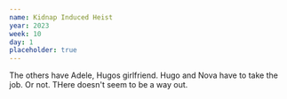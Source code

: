 ```yaml
---
name: Kidnap Induced Heist
year: 2023
week: 10
day: 1
placeholder: true
---
```


The others have Adele, Hugos girlfriend. Hugo and Nova have to take the job. Or
not. THere doesn't seem to be a way out.
